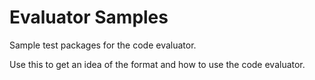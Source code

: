 # Evaluator Samples

Sample test packages for the code evaluator.

Use this to get an idea of the format and how to use the code evaluator.
